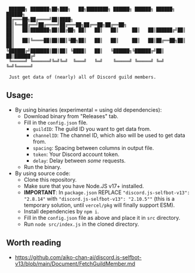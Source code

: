 ```
 ██████╗ ███████╗██╗███╗   ██╗████████╗ ██████╗ ██████╗ ██████╗ ██████╗ 
██╔═══██╗██╔════╝██║████╗  ██║╚══██╔══╝██╔════╝██╔═══██╗██╔══██╗██╔══██╗
██║   ██║███████╗██║██╔██╗ ██║   ██║   ██║     ██║   ██║██████╔╝██║  ██║
██║   ██║╚════██║██║██║╚██╗██║   ██║   ██║     ██║   ██║██╔══██╗██║  ██║
╚██████╔╝███████║██║██║ ╚████║   ██║   ╚██████╗╚██████╔╝██║  ██║██████╔╝
 ╚═════╝ ╚══════╝╚═╝╚═╝  ╚═══╝   ╚═╝    ╚═════╝ ╚═════╝ ╚═╝  ╚═╝╚═════╝
 
 Just get data of (nearly) all of Discord guild members.
```

## Usage:

- By using binaries (experimental = using old dependencies):
    - Download binary from "Releases" tab.
    - Fill in the `config.json` file.
        - `guildID`: The guild ID you want to get data from.
        - `channelID`: The channel ID, which also will be used to get data from.
        - `spacing`: Spacing between columns in output file.
        - `token`: Your Discord account token.
        - `delay`: Delay between *some* requests.
    - Run the binary.
- By using source code:
    - Clone this repository.
    - Make sure that you have Node.JS v17+ installed.
    - **IMPORTANT**: In `package.json` REPLACE `"discord.js-selfbot-v13": "2.8.14"`
      with `"discord.js-selfbot-v13": "2.10.5""` (this is
      a temporary solution, until `vercel/pkg` will finally support ESM).
    - Install dependencies by `npm i`.
    - Fill in the `config.json` file as above and place it in `src` directory.
    - Run `node src/index.js` in the cloned directory.

## Worth reading

- https://github.com/aiko-chan-ai/discord.js-selfbot-v13/blob/main/Document/FetchGuildMember.md